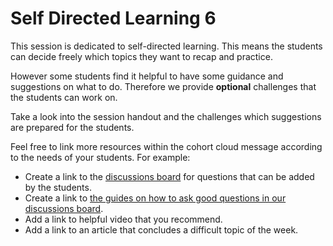 # Self Directed Learning 6

This session is dedicated to self-directed learning. This means the students can decide freely which topics they want to recap and practice.

However some students find it helpful to have some guidance and suggestions on what to do. Therefore we provide **optional** challenges that the students can work on.

Take a look into the session handout and the challenges which suggestions are prepared for the students.

Feel free to link more resources within the cohort cloud message according to the needs of your students.
For example:

- Create a link to the [discussions board](https://github.com/orgs/neuefische/discussions/categories/web-self-directed-learning) for questions that can be added by the students.
- Create a link to [the guides on how to ask good questions in our discussions board](https://github.com/neuefische/questions/wiki).
- Add a link to helpful video that you recommend.
- Add a link to an article that concludes a difficult topic of the week.
